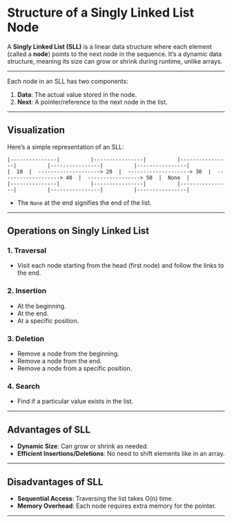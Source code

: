 # Structure of a Singly Linked List Node
A **Singly Linked List (SLL)** is a linear data structure where each element (called a **node**) points to the next node in the sequence. It’s a dynamic data structure, meaning its size can grow or shrink during runtime, unlike arrays.

---
Each node in an SLL has two components:
1. **Data**: The actual value stored in the node.
2. **Next**: A pointer/reference to the next node in the list.

---
## Visualization

Here’s a simple representation of an SLL:
  ```
  |---------------|          |----------------|          |----------------|          |----------------|          |----------------|
  |  10  |  --------------------> 20  |  --------------------> 30  |  -------------------> 40  |  -----------------> 50  |  None  |
  |---------------|          |----------------|          |----------------|          |----------------|          |----------------|
  
  ```

- The `None` at the end signifies the end of the list.

---
## Operations on Singly Linked List

### 1. Traversal
- Visit each node starting from the head (first node) and follow the links to the end.

### 2. Insertion
- At the beginning.
- At the end.
- At a specific position.

### 3. Deletion
- Remove a node from the beginning.
- Remove a node from the end.
- Remove a node from a specific position.

### 4. Search
- Find if a particular value exists in the list.

---

## Advantages of SLL
- **Dynamic Size**: Can grow or shrink as needed.
- **Efficient Insertions/Deletions**: No need to shift elements like in an array.

---
## Disadvantages of SLL
- **Sequential Access**: Traversing the list takes O(n) time.
- **Memory Overhead**: Each node requires extra memory for the pointer.

---
